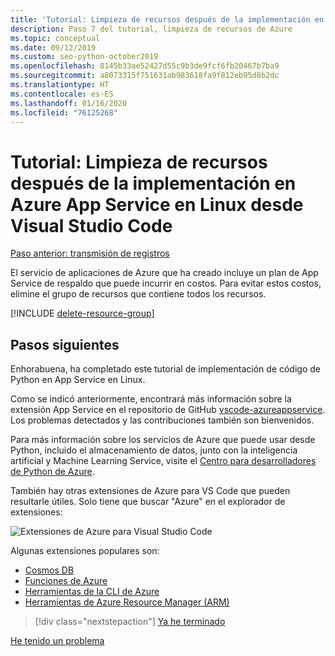 ```yaml
---
title: 'Tutorial: Limpieza de recursos después de la implementación en Azure App Service en Linux desde Visual Studio Code'
description: Paso 7 del tutorial, limpieza de recursos de Azure
ms.topic: conceptual
ms.date: 09/12/2019
ms.custom: seo-python-october2019
ms.openlocfilehash: 8145b33ae52427d55c9b3de9fcf6fb20467b7ba9
ms.sourcegitcommit: a8073315f751631ab983618fa9f812eb95d8b2dc
ms.translationtype: HT
ms.contentlocale: es-ES
ms.lasthandoff: 01/16/2020
ms.locfileid: "76125268"
---
```

# <a name="tutorial-clean-up-resources-after-deploying-to-azure-app-service-on-linux-from-visual-studio-code"></a>Tutorial: Limpieza de recursos después de la implementación en Azure App Service en Linux desde Visual Studio Code

[Paso anterior: transmisión de registros](tutorial-deploy-app-service-on-linux-06.md)

El servicio de aplicaciones de Azure que ha creado incluye un plan de App Service de respaldo que puede incurrir en costos. Para evitar estos costos, elimine el grupo de recursos que contiene todos los recursos.

[!INCLUDE [delete-resource-group](includes/delete-resource-group.md)]

## <a name="next-steps"></a>Pasos siguientes

Enhorabuena, ha completado este tutorial de implementación de código de Python en App Service en Linux.

Como se indicó anteriormente, encontrará más información sobre la extensión App Service en el repositorio de GitHub [vscode-azureappservice](https://github.com/Microsoft/vscode-azureappservice). Los problemas detectados y las contribuciones también son bienvenidos.

Para más información sobre los servicios de Azure que puede usar desde Python, incluido el almacenamiento de datos, junto con la inteligencia artificial y Machine Learning Service, visite el [Centro para desarrolladores de Python de Azure](https://docs.microsoft.com/python/azure/?view=azure-python).

También hay otras extensiones de Azure para VS Code que pueden resultarle útiles. Solo tiene que buscar "Azure" en el explorador de extensiones:

![Extensiones de Azure para Visual Studio Code](media/deploy-containers/azure-extensions-for-visual-studio-code.png)

Algunas extensiones populares son:

- [Cosmos DB](https://marketplace.visualstudio.com/items?itemName=ms-azuretools.vscode-cosmosdb)
- [Funciones de Azure](https://marketplace.visualstudio.com/items?itemName=ms-azuretools.vscode-azurefunctions)
- [Herramientas de la CLI de Azure](https://marketplace.visualstudio.com/items?itemName=ms-vscode.azurecli)
- [Herramientas de Azure Resource Manager (ARM)](https://marketplace.visualstudio.com/items?itemName=msazurermtools.azurerm-vscode-tools)

> [!div class="nextstepaction"]
> [Ya he terminado](https://docs.microsoft.com/python/azure/?view=azure-python) 

[He tenido un problema](https://www.research.net/r/PWZWZ52?tutorial=vscode-appservice-python&step=07-clean-up-resources)
